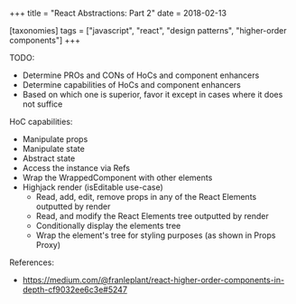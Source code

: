 +++
title = "React Abstractions: Part 2"
date = 2018-02-13

[taxonomies]
tags = ["javascript", "react", "design patterns", "higher-order components"]
+++

TODO:
- Determine PROs and CONs of HoCs and component enhancers
- Determine capabilities of HoCs and component enhancers
- Based on which one is superior, favor it except in cases where it does not suffice

HoC capabilities:
- Manipulate props
- Manipulate state
- Abstract state
- Access the instance via Refs
- Wrap the WrappedComponent with other elements
- Highjack render (isEditable use-case)
  - Read, add, edit, remove props in any of the React Elements outputted by render
  - Read, and modify the React Elements tree outputted by render
  - Conditionally display the elements tree
  - Wrap the element's tree for styling purposes (as shown in Props Proxy)

References:
- https://medium.com/@franleplant/react-higher-order-components-in-depth-cf9032ee6c3e#5247
